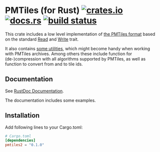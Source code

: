 # PMTiles (for Rust) [![crates.io](https://img.shields.io/crates/v/pmtiles2?style=flat-square&logo=rust)](https://crates.io/crates/pmtiles2) [![docs.rs](https://img.shields.io/badge/docs.rs-pmtiles2-66c2a5.svg?logo=docs.rs&style=flat-square)](https://docs.rs/pmtiles2) [![build status](https://img.shields.io/github/actions/workflow/status/arma-place/pmtiles-rs/CI.yml?branch=master&style=flat-square)](https://github.com/arma-place/pmtiles-rs/actions?query=branch%3Amaster)

This crate includes a low level implementation of [the PMTiles format](https://github.com/protomaps/PMTiles) based on the standard [Read](https://doc.rust-lang.org/std/io/trait.Read.html) and [Write](https://doc.rust-lang.org/std/io/trait.Write.html) trait.

It also contains [some utilities](https://docs.rs/pmtiles2/util/), which might become handy when working with PMTiles archives. Among others these include function for (de-)compression with all algorithms supported by PMTiles, as well as function to convert from and to tile ids.

## Documentation
See [RustDoc Documentation](https://docs.rs/pmtiles2).

The documentation includes some examples.

## Installation

Add following lines to your Cargo.toml:
```toml
# Cargo.toml
[dependencies]
pmtiles2 = "0.1.0"
```

